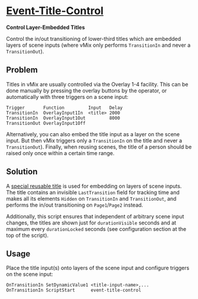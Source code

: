 
[Event-Title-Control](event-title-control.vb)
=============================================

**Control Layer-Embedded Titles**

Control the in/out transitioning of lower-third titles which are
embedded layers of scene inputs (where vMix only performs `TransitionIn`
and never a `TransitionOut`).

Problem
-------

Titles in vMix are usually controlled via the Overlay 1-4 facility. This
can be done manually by pressing the overlay buttons by the operator, or
automatically with three triggers on a scene input:

    Trigger       Function         Input   Delay
    TransitionIn  OverlayInput1In  <title> 2000
    TransitionIn  OverlayInput1Out         8000
    TransitionOut OverlayInput1Off

Alternatively, you can also embed the title input as a layer on the
scene input. But then vMix triggers only a `TransitionIn` on the title
and never a `TransitionOut`). Finally, when reusing scenes, the title of
a person should be raised only once within a certain time range.

Solution
--------

A [special reusable title](event-title-control.gtzip) is used for
embedding on layers of scene inputs. The title contains an invisible
`LastTransition` field for tracking time and makes all its elements
`Hidden` on `TransitionIn` and `TransitionOut`, and performs the in/out
transitioning on `Page1`/`Page2` instead.

Additionally, this script ensures that independent of arbitrary scene
input changes, the titles are shown just for `durationVisible` seconds
and at maximum every `durationLocked` seconds (see configuration section
at the top of the script).

Usage
-----

Place the title input(s) onto layers of the scene input and configure
triggers on the scene input:

    OnTransitionIn SetDynamicValue1 <title-input-name>,...
    OnTransitionIn ScriptStart      event-title-control

